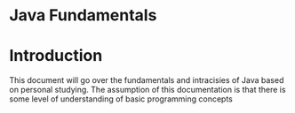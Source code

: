 Java Fundamentals
===
# Introduction
This document will go over the fundamentals and intracisies of Java based on personal studying. The assumption of this documentation is that there is some level of understanding of basic programming concepts

